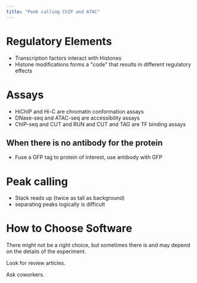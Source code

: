 ```yaml
---
title: "Peak calling ChIP and ATAC"
---
```


# Regulatory Elements

- Transcription factors interact with Histones
- Histone modifications forms a "code" that results in different regulatory
  effects

# Assays

- HiChIP and Hi-C are chromatin conformation assays
- DNase-seq and ATAC-seq are accessibility assays
- ChIP-seq and CUT and RUN and CUT and TAG are TF binding assays

## When there is no antibody for the protein

- Fuse a GFP tag to protein of interest, use antibody with GFP

# Peak calling

- Stack reads up (twice as tall as background)
- separating peaks logically is difficult

# How to Choose Software

There might not be a right choice, but sometimes there is and may depend on the
details of the experiment.

Look for review articles.

Ask coworkers.
